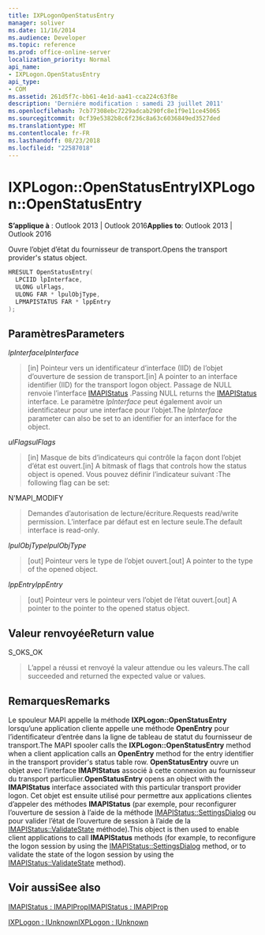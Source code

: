 ```yaml
---
title: IXPLogonOpenStatusEntry
manager: soliver
ms.date: 11/16/2014
ms.audience: Developer
ms.topic: reference
ms.prod: office-online-server
localization_priority: Normal
api_name:
- IXPLogon.OpenStatusEntry
api_type:
- COM
ms.assetid: 261d5f7c-bb61-4e1d-aa41-cca224c63f8e
description: 'Derniére modification : samedi 23 juillet 2011'
ms.openlocfilehash: 7cb77308ebc7229adcab290fc8e1f9e11ce45065
ms.sourcegitcommit: 0cf39e5382b8c6f236c8a63c6036849ed3527ded
ms.translationtype: MT
ms.contentlocale: fr-FR
ms.lasthandoff: 08/23/2018
ms.locfileid: "22587018"
---
```

# <a name="ixplogonopenstatusentry"></a><span data-ttu-id="d6618-103">IXPLogon::OpenStatusEntry</span><span class="sxs-lookup"><span data-stu-id="d6618-103">IXPLogon::OpenStatusEntry</span></span>

  
  
<span data-ttu-id="d6618-104">**S’applique à** : Outlook 2013 | Outlook 2016</span><span class="sxs-lookup"><span data-stu-id="d6618-104">**Applies to**: Outlook 2013 | Outlook 2016</span></span> 
  
<span data-ttu-id="d6618-105">Ouvre l’objet d’état du fournisseur de transport.</span><span class="sxs-lookup"><span data-stu-id="d6618-105">Opens the transport provider's status object.</span></span>
  
```cpp
HRESULT OpenStatusEntry(
  LPCIID lpInterface,
  ULONG ulFlags,
  ULONG FAR * lpulObjType,
  LPMAPISTATUS FAR * lppEntry
);
```

## <a name="parameters"></a><span data-ttu-id="d6618-106">Paramètres</span><span class="sxs-lookup"><span data-stu-id="d6618-106">Parameters</span></span>

 <span data-ttu-id="d6618-107">_lpInterface_</span><span class="sxs-lookup"><span data-stu-id="d6618-107">_lpInterface_</span></span>
  
> <span data-ttu-id="d6618-108">[in] Pointeur vers un identificateur d’interface (IID) de l’objet d’ouverture de session de transport.</span><span class="sxs-lookup"><span data-stu-id="d6618-108">[in] A pointer to an interface identifier (IID) for the transport logon object.</span></span> <span data-ttu-id="d6618-109">Passage de NULL renvoie l’interface [IMAPIStatus](imapistatusimapiprop.md) .</span><span class="sxs-lookup"><span data-stu-id="d6618-109">Passing NULL returns the [IMAPIStatus](imapistatusimapiprop.md) interface.</span></span> <span data-ttu-id="d6618-110">Le paramètre _lpInterface_ peut également avoir un identificateur pour une interface pour l’objet.</span><span class="sxs-lookup"><span data-stu-id="d6618-110">The  _lpInterface_ parameter can also be set to an identifier for an interface for the object.</span></span> 
    
 <span data-ttu-id="d6618-111">_ulFlags_</span><span class="sxs-lookup"><span data-stu-id="d6618-111">_ulFlags_</span></span>
  
> <span data-ttu-id="d6618-112">[in] Masque de bits d’indicateurs qui contrôle la façon dont l’objet d’état est ouvert.</span><span class="sxs-lookup"><span data-stu-id="d6618-112">[in] A bitmask of flags that controls how the status object is opened.</span></span> <span data-ttu-id="d6618-113">Vous pouvez définir l’indicateur suivant :</span><span class="sxs-lookup"><span data-stu-id="d6618-113">The following flag can be set:</span></span>
    
<span data-ttu-id="d6618-114">N'</span><span class="sxs-lookup"><span data-stu-id="d6618-114">MAPI_MODIFY</span></span> 
  
> <span data-ttu-id="d6618-115">Demandes d’autorisation de lecture/écriture.</span><span class="sxs-lookup"><span data-stu-id="d6618-115">Requests read/write permission.</span></span> <span data-ttu-id="d6618-116">L’interface par défaut est en lecture seule.</span><span class="sxs-lookup"><span data-stu-id="d6618-116">The default interface is read-only.</span></span> 
    
 <span data-ttu-id="d6618-117">_lpulObjType_</span><span class="sxs-lookup"><span data-stu-id="d6618-117">_lpulObjType_</span></span>
  
> <span data-ttu-id="d6618-118">[out] Pointeur vers le type de l’objet ouvert.</span><span class="sxs-lookup"><span data-stu-id="d6618-118">[out] A pointer to the type of the opened object.</span></span>
    
 <span data-ttu-id="d6618-119">_lppEntry_</span><span class="sxs-lookup"><span data-stu-id="d6618-119">_lppEntry_</span></span>
  
> <span data-ttu-id="d6618-120">[out] Pointeur vers le pointeur vers l’objet de l’état ouvert.</span><span class="sxs-lookup"><span data-stu-id="d6618-120">[out] A pointer to the pointer to the opened status object.</span></span>
    
## <a name="return-value"></a><span data-ttu-id="d6618-121">Valeur renvoyée</span><span class="sxs-lookup"><span data-stu-id="d6618-121">Return value</span></span>

<span data-ttu-id="d6618-122">S_OK</span><span class="sxs-lookup"><span data-stu-id="d6618-122">S_OK</span></span> 
  
> <span data-ttu-id="d6618-123">L’appel a réussi et renvoyé la valeur attendue ou les valeurs.</span><span class="sxs-lookup"><span data-stu-id="d6618-123">The call succeeded and returned the expected value or values.</span></span>
    
## <a name="remarks"></a><span data-ttu-id="d6618-124">Remarques</span><span class="sxs-lookup"><span data-stu-id="d6618-124">Remarks</span></span>

<span data-ttu-id="d6618-125">Le spouleur MAPI appelle la méthode **IXPLogon::OpenStatusEntry** lorsqu’une application cliente appelle une méthode **OpenEntry** pour l’identificateur d’entrée dans la ligne de tableau de statut du fournisseur de transport.</span><span class="sxs-lookup"><span data-stu-id="d6618-125">The MAPI spooler calls the **IXPLogon::OpenStatusEntry** method when a client application calls an **OpenEntry** method for the entry identifier in the transport provider's status table row.</span></span> <span data-ttu-id="d6618-126">**OpenStatusEntry** ouvre un objet avec l’interface **IMAPIStatus** associé à cette connexion au fournisseur du transport particulier.</span><span class="sxs-lookup"><span data-stu-id="d6618-126">**OpenStatusEntry** opens an object with the **IMAPIStatus** interface associated with this particular transport provider logon.</span></span> <span data-ttu-id="d6618-127">Cet objet est ensuite utilisé pour permettre aux applications clientes d’appeler des méthodes **IMAPIStatus** (par exemple, pour reconfigurer l’ouverture de session à l’aide de la méthode [IMAPIStatus::SettingsDialog](imapistatus-settingsdialog.md) ou pour valider l’état de l’ouverture de session à l’aide de la [ IMAPIStatus::ValidateState](imapistatus-validatestate.md) méthode).</span><span class="sxs-lookup"><span data-stu-id="d6618-127">This object is then used to enable client applications to call **IMAPIStatus** methods (for example, to reconfigure the logon session by using the [IMAPIStatus::SettingsDialog](imapistatus-settingsdialog.md) method, or to validate the state of the logon session by using the [IMAPIStatus::ValidateState](imapistatus-validatestate.md) method).</span></span> 
  
## <a name="see-also"></a><span data-ttu-id="d6618-128">Voir aussi</span><span class="sxs-lookup"><span data-stu-id="d6618-128">See also</span></span>



[<span data-ttu-id="d6618-129">IMAPIStatus : IMAPIProp</span><span class="sxs-lookup"><span data-stu-id="d6618-129">IMAPIStatus : IMAPIProp</span></span>](imapistatusimapiprop.md)
  
[<span data-ttu-id="d6618-130">IXPLogon : IUnknown</span><span class="sxs-lookup"><span data-stu-id="d6618-130">IXPLogon : IUnknown</span></span>](ixplogoniunknown.md)

